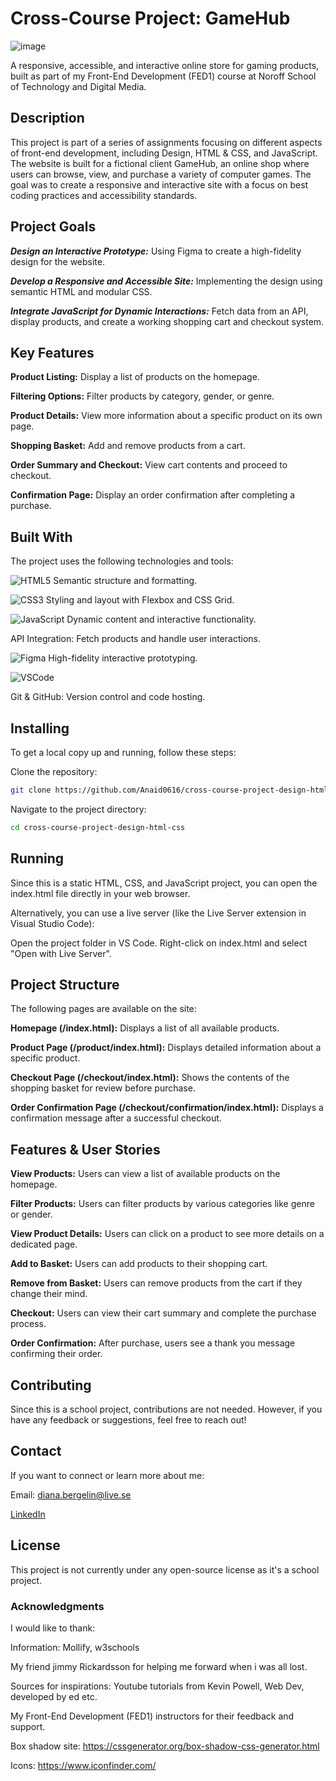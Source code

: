 # **Cross-Course Project: GameHub**
![image](https://github.com/user-attachments/assets/7c7fd573-3771-43bf-8616-cf197cb71f8b)


A responsive, accessible, and interactive online store for gaming products, built as part of my Front-End Development (FED1) course at Noroff School of Technology and Digital Media.


## **Description**
This project is part of a series of assignments focusing on different aspects of front-end development, including Design, HTML & CSS, and JavaScript. The website is built for a fictional client GameHub, an online shop where users can browse, view, and purchase a variety of computer games. The goal was to create a responsive and interactive site with a focus on best coding practices and accessibility standards.


## **Project Goals**
***Design an Interactive Prototype:*** Using Figma to create a high-fidelity design for the website.

***Develop a Responsive and Accessible Site:*** Implementing the design using semantic HTML and modular CSS.

***Integrate JavaScript for Dynamic Interactions:*** Fetch data from an API, display products, and create a working shopping cart and checkout system.


## **Key Features**
**Product Listing:** Display a list of products on the homepage.

**Filtering Options:** Filter products by category, gender, or genre.

**Product Details:** View more information about a specific product on its own page.

**Shopping Basket:** Add and remove products from a cart.

**Order Summary and Checkout:** View cart contents and proceed to checkout.

**Confirmation Page:** Display an order confirmation after completing a purchase.



## **Built With**
The project uses the following technologies and tools:

 ![HTML5](https://img.shields.io/badge/-HTML5-E34F26?logo=html5&logoColor=white&style=for-the-badge) Semantic structure and formatting.
 
 ![CSS3](https://img.shields.io/badge/-CSS3-1572B6?logo=css3&logoColor=white&style=for-the-badge) Styling and layout with Flexbox and CSS Grid.
 
![JavaScript](https://img.shields.io/badge/-JavaScript-F7DF1E?logo=javascript&logoColor=black&style=for-the-badge) Dynamic content and interactive functionality.

API Integration: Fetch products and handle user interactions.

 ![Figma](https://img.shields.io/badge/-Figma-F24E1E?logo=figma&logoColor=white&style=for-the-badge) High-fidelity interactive prototyping.
 
  ![VSCode](https://img.shields.io/badge/-VSCode-007ACC?logo=visual-studio-code&logoColor=white&style=for-the-badge)
  
Git & GitHub: Version control and code hosting.


## **Installing**
To get a local copy up and running, follow these steps:

Clone the repository:
```bash
git clone https://github.com/Anaid0616/cross-course-project-design-html-css.git
```

Navigate to the project directory:
```bash
cd cross-course-project-design-html-css
```


## **Running**
Since this is a static HTML, CSS, and JavaScript project, you can open the index.html file directly in your web browser.

Alternatively, you can use a live server (like the Live Server extension in Visual Studio Code):

Open the project folder in VS Code.
Right-click on index.html and select "Open with Live Server".


## **Project Structure**
The following pages are available on the site:

**Homepage (/index.html):** Displays a list of all available products.

**Product Page (/product/index.html):** Displays detailed information about a specific product.

**Checkout Page (/checkout/index.html):** Shows the contents of the shopping basket for review before purchase.

**Order Confirmation Page (/checkout/confirmation/index.html):** Displays a confirmation message after a successful checkout.


## **Features & User Stories**

**View Products:** Users can view a list of available products on the homepage.

**Filter Products:** Users can filter products by various categories like genre or gender.

**View Product Details:** Users can click on a product to see more details on a dedicated page.

**Add to Basket:** Users can add products to their shopping cart.

**Remove from Basket:** Users can remove products from the cart if they change their mind.

**Checkout:** Users can view their cart summary and complete the purchase process.

**Order Confirmation:** After purchase, users see a thank you message confirming their order.


## **Contributing**
Since this is a school project, contributions are not needed. However, if you have any feedback or suggestions, feel free to reach out!


## **Contact**
If you want to connect or learn more about me:

Email: diana.bergelin@live.se

 [LinkedIn](https://www.linkedin.com/in/diana-b-4209a72ba/)


## **License**
This project is not currently under any open-source license as it's a school project.


### **Acknowledgments**
I would like to thank:

Information: Mollify, w3schools

My friend jimmy Rickardsson for helping me forward when i was all lost.

Sources for inspirations: Youtube tutorials from Kevin Powell, Web Dev, developed by ed etc. 

My Front-End Development (FED1) instructors for their feedback and support.

Box shadow site: https://cssgenerator.org/box-shadow-css-generator.html 

Icons: https://www.iconfinder.com/ 
